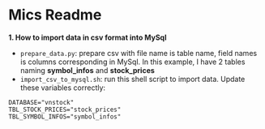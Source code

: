 # Mics Readme

**1. How to import data in csv format into MySql**

- `prepare_data.py`: prepare csv with file name is table name, field names is columns corresponding in MySql. In this example, I have 2 tables naming **symbol_infos** and **stock_prices**
- `import_csv_to_mysql.sh`: run this shell script to import data. Update these variables correctly:
```
DATABASE="vnstock"
TBL_STOCK_PRICES="stock_prices"
TBL_SYMBOL_INFOS="symbol_infos"
```
